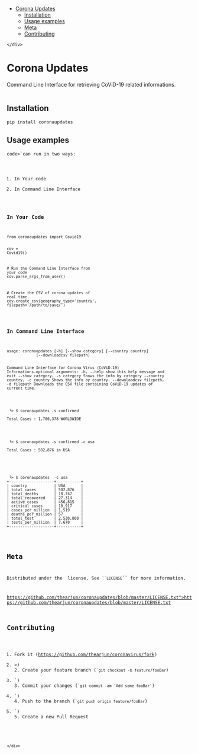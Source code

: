 <!DOCTYPE html>
<html>

<head>
  <meta charset="utf-8">
  <meta name="viewport" content="width=device-width, initial-scale=1.0">

  <link rel="stylesheet" href="https://stackedit.io/style.css" />
</head>

<body class="stackedit">
  <div class="stackedit__left">
    <div class="stackedit__toc">
      
<ul>
<li><a href="#corona-updates">Corona Updates</a>
<ul>
<li><a href="#installation">Installation</a></li>
<li><a href="#usage-examples">Usage examples</a></li>
<li><a href="#meta">Meta</a></li>
<li><a href="#contributing">Contributing</a></li>
</ul>
</li>
</ul>

    </div>
  </div>
  <div class="stackedit__right">
    <div class="stackedit__html">
      <h1 id="corona-updates">Corona Updates</h1>
<p>Command Line Interface for retrieving CoViD-19 related informations.</p>
<p><img src="header.png" alt=""></p>
<h2 id="installation">Installation</h2>
<pre class=" language-sh"><code class="prism  language-sh">pip install coronaupdates
</code></pre>
<h2 id="usage-examples">Usage examples</h2>
<p><code>code>`can run in two ways:</p>
<ol>
<li>In Your code</li>
<li>In Command Line Interface</li>
</ol>
<h3 id="in-your-code">In Your Code</h3>
<pre class=" language-python"><code class="prism  language-python"><span class="token keyword">from</span> coronaupdates <span class="token keyword">import</span> Covid19

cov <span class="token operator">=</span> Covid19<span class="token punctuation">(</span><span class="token punctuation">)</span>

<span class="token comment"># Run the Command Line Interface from your code</span>
cov<span class="token punctuation">.</span>parse_args_from_user<span class="token punctuation">(</span><span class="token punctuation">)</span>

<span class="token comment"># Create the CSV of corona updates of real time.</span>
cov<span class="token punctuation">.</span>create_csv<span class="token punctuation">(</span>geography_type<span class="token operator">=</span><span class="token string">'country'</span><span class="token punctuation">,</span> filepath<span class="token operator">=</span><span class="token string">'/path/to/save/'</span><span class="token punctuation">)</span>
</code></pre>
<h3 id="in-command-line-interface">In Command Line Interface</h3>
<pre class=" language-sh"><code class="prism  language-sh">usage: coronaupdates [-h] [--show category] [--country country]
             [--downloadcsv filepath]

Command Line Interface for Corona Virus (CoViD-19) Informations.optional arguments:
  -h, --help            show this help message and exit
  --show category, -s category
                        Shows the info by category
  --country country, -c country
                        Shows the info by country.
  --downloadcsv filepath, -d filepath
                        Downloads the CSV file containing CoViD-19 updates of
                        current time.
</code></pre>
<pre class=" language-sh"><code class="prism  language-sh"> └&gt; $ coronaupdates -s confirmed

Total Cases : 1,700,378 WORLDWIDE
</code></pre>
<pre class=" language-sh"><code class="prism  language-sh"> └&gt; $ coronaupdates -s confirmed -c usa

Total Cases : 502,876 in USA
</code></pre>
<pre class=" language-sh"><code class="prism  language-sh">
 └&gt; $ coronaupdates  -c usa
+--------------------+-----------+
| country            | USA       |
| total_cases        | 502,876   |
| total_deaths       | 18,747    |
| total_recovered    | 27,314    |
| active_cases       | 456,815   |
| critical_cases     | 10,917    |
| cases_per_million  | 1,519     |
| deaths_per_million | 57        |
| total_test         | 2,538,888 |
| tests_per_million  | 7,670     |
+--------------------+-----------+
</code></pre>
<h2 id="meta">Meta</h2>
<p>Distributed under the  license. See <code>``LICENSE</code>`` for more information.</p>
<p><a href="

[https://github.com/thearjun/coronaupdates/blob/master/LICENSE.txt">https://github.com/thearjun/coronaupdates/blob/master/LICENSE.txt</a></p>
<h2 id="contributing">Contributing</h2>
<ol>
<li>Fork it (<a href="https://github.com/thearjun/coronavirus/fork">https://github.com/thearjun/coronavirus/fork</a>)</li>
<li>>)
2. Create your feature branch (<code>`git checkout -b feature/fooBar</code>)</li>
<li>`)
3. Commit your changes (<code>`git commit -am 'Add some fooBar'</code>)</li>
<li>`)
4. Push to the branch (<code>`git push origin feature/fooBar</code>)</li>
<li>`)
5. Create a new Pull Request</li>
</ol>

    </div>
  </div>
</body>

</html>
<!--stackedit_data:
eyJoaXN0b3J5IjpbLTQwNjE3MzcxNl19
-->